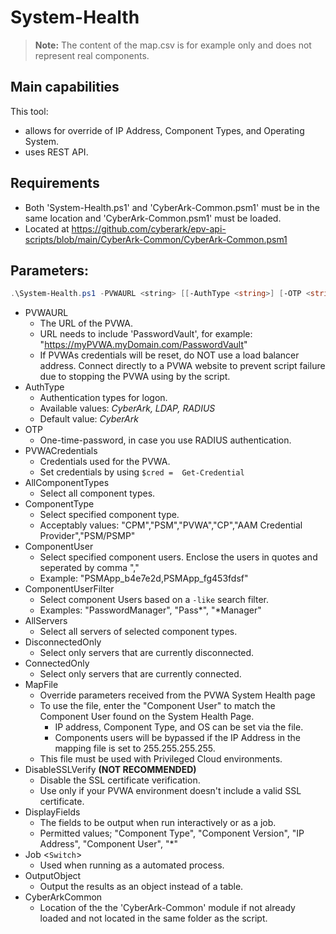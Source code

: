 # System-Health

> **Note:** The content of the map.csv is for example only and does not represent real components.

## Main capabilities
This tool:
- allows for override of IP Address, Component Types, and Operating System.
- uses REST API.

## Requirements
- Both 'System-Health.ps1' and 'CyberArk-Common.psm1' must be in the same location and 'CyberArk-Common.psm1' must be loaded.
- Located at https://github.com/cyberark/epv-api-scripts/blob/main/CyberArk-Common/CyberArk-Common.psm1

## Parameters:
```powershell
.\System-Health.ps1 -PVWAURL <string> [[-AuthType <string>] [-OTP <string>] [-PVWACredentials <PSCredential>] [-AllComponentTypes] [-ComponentType <string>] [-ComponentUser <string>] [-ComponentUserFilter <string>] [-AllServers] [-ConnectedOnly] [-DisconnectedOnly] [-MapFile <string>] [-DisableSSLVerify] [-Job] [-OutputObject] [-CyberArkCommon]]
```
- PVWAURL
	- The URL of the PVWA. 
	- URL needs to include 'PasswordVault', for example: "https://myPVWA.myDomain.com/PasswordVault"
	- If PVWAs credentials will be reset, do NOT use a load balancer address. Connect directly to a PVWA website to prevent script failure due to stopping the PVWA using by the script.
- AuthType
	- Authentication types for logon. 
	- Available values: _CyberArk, LDAP, RADIUS_
	- Default value: _CyberArk_
- OTP
    - One-time-password, in case you use RADIUS authentication.
- PVWACredentials
    - Credentials used for the PVWA.
    - Set credentials by using ```$cred =  Get-Credential ```
- AllComponentTypes
    - Select all component types.
- ComponentType
    - Select specified component type.
    - Acceptably values: "CPM","PSM","PVWA","CP","AAM Credential Provider","PSM/PSMP"
- ComponentUser
    - Select specified component users. Enclose the users in quotes and seperated by comma ","
    - Example: "PSMApp_b4e7e2d,PSMApp_fg453fdsf"
- ComponentUserFilter
    - Select component Users based on a `-like` search filter.
    - Examples: "PasswordManager", "Pass*", "*Manager"
- AllServers
    - Select all servers of selected component types.
- DisconnectedOnly
    - Select only servers that are currently disconnected.
- ConnectedOnly
    - Select only servers that are currently connected.
- MapFile
    - Override parameters received from the PVWA System Health page
    - To use the file, enter the "Component User" to match the Component User found on the System Health Page.
        - IP address, Component Type, and OS can be set via the file.
        - Components users will be bypassed if the IP Address in the mapping file is set to 255.255.255.255. 
    - This file must be used with Privileged Cloud environments.
- DisableSSLVerify
	**(NOT RECOMMENDED)**
	- Disable the SSL certificate verification.
	- Use only if your PVWA environment doesn't include a valid SSL certificate.
- DisplayFields
    - The fields to be output when run interactively or as a job.
    - Permitted values; "Component Type", "Component Version", "IP Address", "Component User", "*"
- Job <`Switch`>
    - Used when running as a automated process.
- OutputObject
    - Output the results as an object instead of a table.
- CyberArkCommon
    - Location of the the 'CyberArk-Common' module if not already loaded and not located in the same folder as the script.
